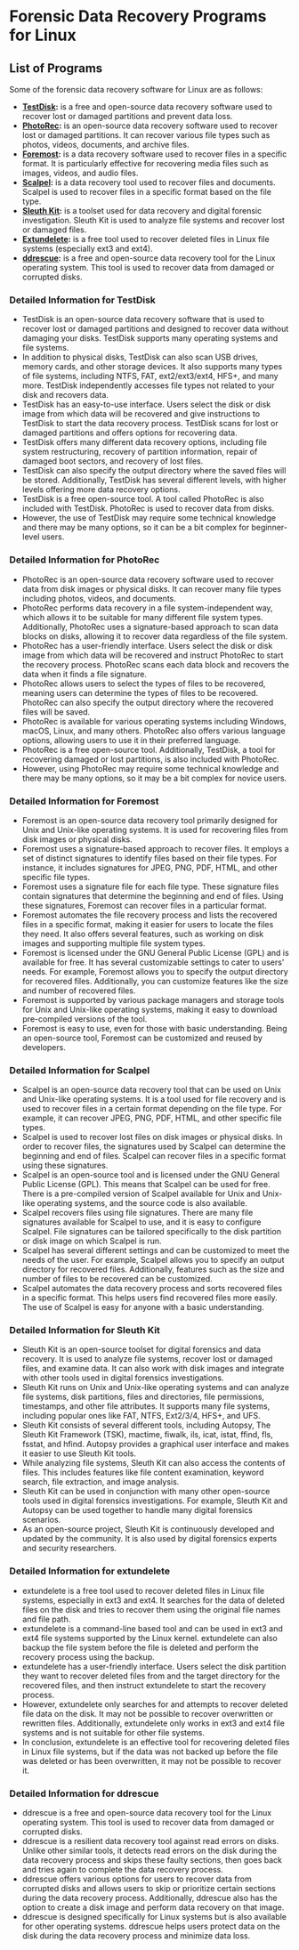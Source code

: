 # Forensic Data Recovery Programs for Linux

## List of Programs

Some of the forensic data recovery software for Linux are as follows:

- **[TestDisk](#detailed-information-for-testdisk):** is a free and open-source data recovery software used to recover lost or damaged partitions and prevent data loss.
- **[PhotoRec](#detailed-information-for-photorec):** is an open-source data recovery software used to recover lost or damaged partitions. It can recover various file types such as photos, videos, documents, and archive files.
- **[Foremost](#detailed-information-for-foremost):** is a data recovery software used to recover files in a specific format. It is particularly effective for recovering media files such as images, videos, and audio files.
- **[Scalpel](#detailed-information-for-scalpel):** is a data recovery tool used to recover files and documents. Scalpel is used to recover files in a specific format based on the file type.
- **[Sleuth Kit](#detailed-information-for-sleuth):** is a toolset used for data recovery and digital forensic investigation. Sleuth Kit is used to analyze file systems and recover lost or damaged files.
- **[Extundelete](#detailed-information-for-extundelete):** is a free tool used to recover deleted files in Linux file systems (especially ext3 and ext4).
- **[ddrescue](#detailed-information-for-ddrescue):** is a free and open-source data recovery tool for the Linux operating system. This tool is used to recover data from damaged or corrupted disks.

### Detailed Information for TestDisk

- TestDisk is an open-source data recovery software that is used to recover lost or damaged partitions and designed to recover data without damaging your disks. TestDisk supports many operating systems and file systems.
- In addition to physical disks, TestDisk can also scan USB drives, memory cards, and other storage devices. It also supports many types of file systems, including NTFS, FAT, ext2/ext3/ext4, HFS+, and many more. TestDisk independently accesses file types not related to your disk and recovers data.
- TestDisk has an easy-to-use interface. Users select the disk or disk image from which data will be recovered and give instructions to TestDisk to start the data recovery process. TestDisk scans for lost or damaged partitions and offers options for recovering data.
- TestDisk offers many different data recovery options, including file system restructuring, recovery of partition information, repair of damaged boot sectors, and recovery of lost files.
- TestDisk can also specify the output directory where the saved files will be stored. Additionally, TestDisk has several different levels, with higher levels offering more data recovery options.
- TestDisk is a free open-source tool. A tool called PhotoRec is also included with TestDisk. PhotoRec is used to recover data from disks.
- However, the use of TestDisk may require some technical knowledge and there may be many options, so it can be a bit complex for beginner-level users.

### Detailed Information for PhotoRec

- PhotoRec is an open-source data recovery software used to recover data from disk images or physical disks. It can recover many file types including photos, videos, and documents.
- PhotoRec performs data recovery in a file system-independent way, which allows it to be suitable for many different file system types. Additionally, PhotoRec uses a signature-based approach to scan data blocks on disks, allowing it to recover data regardless of the file system.
- PhotoRec has a user-friendly interface. Users select the disk or disk image from which data will be recovered and instruct PhotoRec to start the recovery process. PhotoRec scans each data block and recovers the data when it finds a file signature.
- PhotoRec allows users to select the types of files to be recovered, meaning users can determine the types of files to be recovered. PhotoRec can also specify the output directory where the recovered files will be saved.
- PhotoRec is available for various operating systems including Windows, macOS, Linux, and many others. PhotoRec also offers various language options, allowing users to use it in their preferred language.
- PhotoRec is a free open-source tool. Additionally, TestDisk, a tool for recovering damaged or lost partitions, is also included with PhotoRec.
- However, using PhotoRec may require some technical knowledge and there may be many options, so it may be a bit complex for novice users.

### Detailed Information for Foremost

- Foremost is an open-source data recovery tool primarily designed for Unix and Unix-like operating systems. It is used for recovering files from disk images or physical disks.
- Foremost uses a signature-based approach to recover files. It employs a set of distinct signatures to identify files based on their file types. For instance, it includes signatures for JPEG, PNG, PDF, HTML, and other specific file types.
- Foremost uses a signature file for each file type. These signature files contain signatures that determine the beginning and end of files. Using these signatures, Foremost can recover files in a particular format.
- Foremost automates the file recovery process and lists the recovered files in a specific format, making it easier for users to locate the files they need. It also offers several features, such as working on disk images and supporting multiple file system types.
- Foremost is licensed under the GNU General Public License (GPL) and is available for free. It has several customizable settings to cater to users' needs. For example, Foremost allows you to specify the output directory for recovered files. Additionally, you can customize features like the size and number of recovered files.
- Foremost is supported by various package managers and storage tools for Unix and Unix-like operating systems, making it easy to download pre-compiled versions of the tool.
- Foremost is easy to use, even for those with basic understanding. Being an open-source tool, Foremost can be customized and reused by developers.

### Detailed Information for Scalpel

- Scalpel is an open-source data recovery tool that can be used on Unix and Unix-like operating systems. It is a tool used for file recovery and is used to recover files in a certain format depending on the file type. For example, it can recover JPEG, PNG, PDF, HTML, and other specific file types.
- Scalpel is used to recover lost files on disk images or physical disks. In order to recover files, the signatures used by Scalpel can determine the beginning and end of files. Scalpel can recover files in a specific format using these signatures.
- Scalpel is an open-source tool and is licensed under the GNU General Public License (GPL). This means that Scalpel can be used for free. There is a pre-compiled version of Scalpel available for Unix and Unix-like operating systems, and the source code is also available.
- Scalpel recovers files using file signatures. There are many file signatures available for Scalpel to use, and it is easy to configure Scalpel. File signatures can be tailored specifically to the disk partition or disk image on which Scalpel is run.
- Scalpel has several different settings and can be customized to meet the needs of the user. For example, Scalpel allows you to specify an output directory for recovered files. Additionally, features such as the size and number of files to be recovered can be customized.
- Scalpel automates the data recovery process and sorts recovered files in a specific format. This helps users find recovered files more easily. The use of Scalpel is easy for anyone with a basic understanding.

### Detailed Information for Sleuth Kit

- Sleuth Kit is an open-source toolset for digital forensics and data recovery. It is used to analyze file systems, recover lost or damaged files, and examine data. It can also work with disk images and integrate with other tools used in digital forensics investigations.
- Sleuth Kit runs on Unix and Unix-like operating systems and can analyze file systems, disk partitions, files and directories, file permissions, timestamps, and other file attributes. It supports many file systems, including popular ones like FAT, NTFS, Ext2/3/4, HFS+, and UFS.
- Sleuth Kit consists of several different tools, including Autopsy, The Sleuth Kit Framework (TSK), mactime, fiwalk, ils, icat, istat, ffind, fls, fsstat, and hfind. Autopsy provides a graphical user interface and makes it easier to use Sleuth Kit tools.
- While analyzing file systems, Sleuth Kit can also access the contents of files. This includes features like file content examination, keyword search, file extraction, and image analysis.
- Sleuth Kit can be used in conjunction with many other open-source tools used in digital forensics investigations. For example, Sleuth Kit and Autopsy can be used together to handle many digital forensics scenarios.
- As an open-source project, Sleuth Kit is continuously developed and updated by the community. It is also used by digital forensics experts and security researchers.

### Detailed Information for extundelete

- extundelete is a free tool used to recover deleted files in Linux file systems, especially in ext3 and ext4. It searches for the data of deleted files on the disk and tries to recover them using the original file names and file path.
- extundelete is a command-line based tool and can be used in ext3 and ext4 file systems supported by the Linux kernel. extundelete can also backup the file system before the file is deleted and perform the recovery process using the backup.
- extundelete has a user-friendly interface. Users select the disk partition they want to recover deleted files from and the target directory for the recovered files, and then instruct extundelete to start the recovery process.
- However, extundelete only searches for and attempts to recover deleted file data on the disk. It may not be possible to recover overwritten or rewritten files. Additionally, extundelete only works in ext3 and ext4 file systems and is not suitable for other file systems.
- In conclusion, extundelete is an effective tool for recovering deleted files in Linux file systems, but if the data was not backed up before the file was deleted or has been overwritten, it may not be possible to recover it.

### Detailed Information for ddrescue

- ddrescue is a free and open-source data recovery tool for the Linux operating system. This tool is used to recover data from damaged or corrupted disks.
- ddrescue is a resilient data recovery tool against read errors on disks. Unlike other similar tools, it detects read errors on the disk during the data recovery process and skips these faulty sections, then goes back and tries again to complete the data recovery process.
- ddrescue offers various options for users to recover data from corrupted disks and allows users to skip or prioritize certain sections during the data recovery process. Additionally, ddrescue also has the option to create a disk image and perform data recovery on that image.
- ddrescue is designed specifically for Linux systems but is also available for other operating systems. ddrescue helps users protect data on the disk during the data recovery process and minimize data loss.

